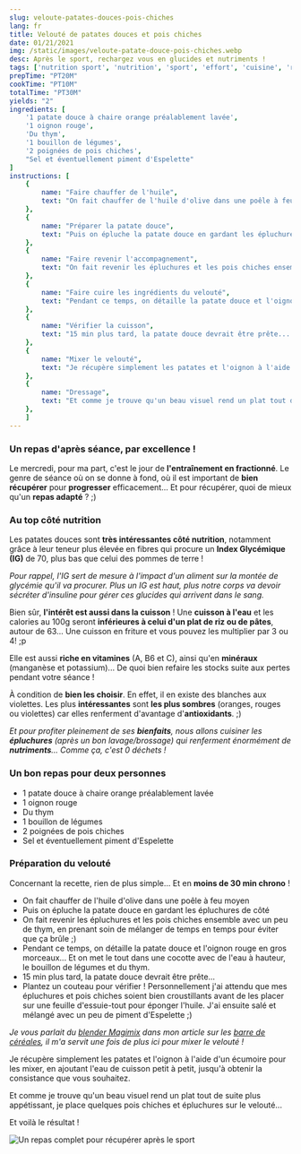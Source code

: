 ```yaml
---
slug: veloute-patates-douces-pois-chiches
lang: fr
title: Velouté de patates douces et pois chiches
date: 01/21/2021
img: /static/images/veloute-patate-douce-pois-chiches.webp
desc: Après le sport, rechargez vous en glucides et nutriments !
tags: ['nutrition sport', 'nutrition', 'sport', 'effort', 'cuisine', 'recette', 'velouté', 'patate douce', 'pois chiche', 'végétarien', 'vitamines', 'minéraux', 'index glycémique', 'IG', 'végétarien', '0 déchets']
prepTime: "PT20M"
cookTime: "PT10M"
totalTime: "PT30M"
yields: "2"
ingredients: [
    '1 patate douce à chaire orange préalablement lavée',
    '1 oignon rouge',
    'Du thym',
    '1 bouillon de légumes',
    '2 poignées de pois chiches',
    "Sel et éventuellement piment d'Espelette"
]
instructions: [
    {
        name: "Faire chauffer de l'huile",
        text: "On fait chauffer de l'huile d'olive dans une poêle à feu moyen",
    },
    {
        name: "Préparer la patate douce",
        text: "Puis on épluche la patate douce en gardant les épluchures de côté",
    },
    {
        name: "Faire revenir l'accompagnement",
        text: "On fait revenir les épluchures et les pois chiches ensemble avec un peu de thym, en prenant soin de mélanger de temps en temps pour éviter que ça brûle.",
    },
    {
        name: "Faire cuire les ingrédients du velouté",
        text: "Pendant ce temps, on détaille la patate douce et l'oignon rouge en gros morceaux... Et on met le tout dans une cocotte avec de l'eau à hauteur, le bouillon de légumes et du thym.",
    },
    {
        name: "Vérifier la cuisson",
        text: "15 min plus tard, la patate douce devrait être prête... Plantez un couteau pour vérifier ! Personnellement j'ai attendu que mes épluchures et pois chiches soient bien croustillants avant de les placer sur une feuille d'essuie-tout pour éponger l'huile. J'ai ensuite salé et mélangé avec un peu de piment d'Espelette.",
    },
    {
        name: "Mixer le velouté",
        text: "Je récupère simplement les patates et l'oignon à l'aide d'un écumoire pour les mixer, en ajoutant l'eau de cuisson petit à petit, jusqu'à obtenir la consistance que vous souhaitez.",
    },
    {
        name: "Dressage",
        text: "Et comme je trouve qu'un beau visuel rend un plat tout de suite plus appétissant, je place quelques pois chiches et épluchures sur le velouté...",
    },
    ]
---
```


### Un repas d'après séance, par excellence !

Le mercredi, pour ma part, c'est le jour de **l'entraînement en fractionné**. Le genre de séance où on se donne à fond, où il est important de **bien récupérer** pour **progresser** efficacement... Et pour récupérer, quoi de mieux qu'un **repas adapté** ? ;)

### Au top côté nutrition

Les patates douces sont **très intéressantes côté nutrition**, notamment grâce à leur teneur plus élevée en fibres qui procure un **Index Glycémique (IG)** de 70, plus bas que celui des pommes de terre !

*Pour rappel, l'IG sert de mesure à l'impact d'un aliment sur la montée de glycémie qu'il va procurer. Plus un IG est haut, plus notre corps va devoir sécréter d'insuline pour gérer ces glucides qui arrivent dans le sang.*

Bien sûr, **l'intérêt est aussi dans la cuisson** ! Une **cuisson à l'eau** et les calories au 100g seront **inférieures à celui d'un plat de riz ou de pâtes**, autour de 63... Une cuisson en friture et vous pouvez les multiplier par 3 ou 4! ;p

Elle est aussi **riche en vitamines** (A, B6 et C), ainsi qu'en **minéraux** (manganèse et potassium)... De quoi bien refaire les stocks suite aux pertes pendant votre séance !

À condition de **bien les choisir**. En effet, il en existe des blanches aux violettes. Les plus **intéressantes** sont **les plus sombres** (oranges, rouges ou violettes) car elles renferment d'avantage d'**antioxidants**. ;)

*Et pour profiter pleinement de ses **bienfaits**, nous allons cuisiner les **épluchures** (après un bon lavage/brossage) qui renferment énormément de **nutriments**... Comme ça, c'est 0 déchets !*

### Un bon repas pour deux personnes

- 1 patate douce à chaire orange préalablement lavée 
- 1 oignon rouge
- Du thym
- 1 bouillon de légumes
- 2 poignées de pois chiches
- Sel et éventuellement piment d'Espelette

### Préparation du velouté

Concernant la recette, rien de plus simple... Et en **moins de 30 min chrono** !

- On fait chauffer de l'huile d'olive dans une poêle à feu moyen
- Puis on épluche la patate douce en gardant les épluchures de côté
- On fait revenir les épluchures et les pois chiches ensemble avec un peu de thym, en prenant soin de mélanger de temps en temps pour éviter que ça brûle ;)
- Pendant ce temps, on détaille la patate douce et l'oignon rouge en gros morceaux... Et on met le tout dans une cocotte avec de l'eau à hauteur, le bouillon de légumes et du thym.
- 15 min plus tard, la patate douce devrait être prête...
- Plantez un couteau pour vérifier ! Personnellement j'ai attendu que mes épluchures et pois chiches soient bien croustillants avant de les placer sur une feuille d'essuie-tout pour éponger l'huile. J'ai ensuite salé et mélangé avec un peu de piment d'Espelette ;)

*Je vous parlait du [blender Magimix](https://amzn.to/3ppqoEt "Lien vers le blender que j'utilise au quotidien") dans mon article sur les [barre de céréales](/nutrition/barres-avoine-epautre "Ma recette de barres de céréales de l'effort"), il m'a servit une fois de plus ici pour mixer le velouté !*

Je récupère simplement les patates et l'oignon à l'aide d'un écumoire pour les mixer, en ajoutant l'eau de cuisson petit à petit, jusqu'à obtenir la consistance que vous souhaitez.

Et comme je trouve qu'un beau visuel rend un plat tout de suite plus appétissant, je place quelques pois chiches et épluchures sur le velouté...

Et voilà le résultat !

![Un repas complet pour récupérer après le sport](/static/images/veloute-patate-douce-pois-chiches.webp)